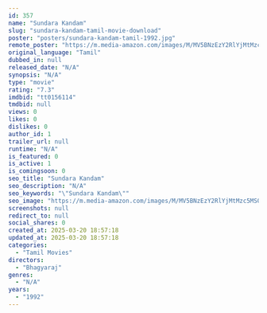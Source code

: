 ```yaml
---
id: 357
name: "Sundara Kandam"
slug: "sundara-kandam-tamil-movie-download"
poster: "posters/sundara-kandam-tamil-1992.jpg"
remote_poster: "https://m.media-amazon.com/images/M/MV5BNzEzY2RlYjMtMzc5MS00ZTI0LWFmNTgtODhmYThhZjEzNmU4XkEyXkFqcGdeQXVyODEzOTQwNTY@._V1_SX300.jpg"
original_language: "Tamil"
dubbed_in: null
released_date: "N/A"
synopsis: "N/A"
type: "movie"
rating: "7.3"
imdbid: "tt0156114"
tmdbid: null
views: 0
likes: 0
dislikes: 0
author_id: 1
trailer_url: null
runtime: "N/A"
is_featured: 0
is_active: 1
is_comingsoon: 0
seo_title: "Sundara Kandam"
seo_description: "N/A"
seo_keywords: "\"Sundara Kandam\""
seo_image: "https://m.media-amazon.com/images/M/MV5BNzEzY2RlYjMtMzc5MS00ZTI0LWFmNTgtODhmYThhZjEzNmU4XkEyXkFqcGdeQXVyODEzOTQwNTY@._V1_SX300.jpg"
screenshots: null
redirect_to: null
social_shares: 0
created_at: 2025-03-20 18:57:18
updated_at: 2025-03-20 18:57:18
categories:
  - "Tamil Movies"
directors:
  - "Bhagyaraj"
genres:
  - "N/A"
years:
  - "1992"
---
```

